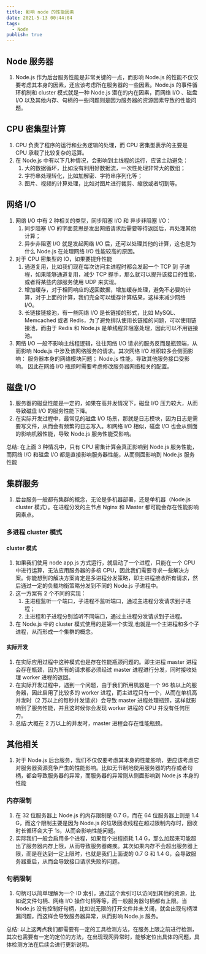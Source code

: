 ```yaml
---
title: 影响 node 的性能因素
date: 2021-5-13 00:44:04
tags:
  - Node
publish: true
---
```


## Node 服务器

1. Node.js 作为后台服务性能是非常关键的一点，而影响 Node.js 的性能不仅仅要考虑其本身的因素，还应该考虑所在服务器的一些因素。Node.js 的事件循环机制和 cluster 模式就是一种 Node.js 潜在的内在因素，而网络 I/O 、磁盘 I/O 以及其他内存、句柄的一些问题则是因为服务器的资源因素导致的性能问题。

## CPU 密集型计算

1. CPU 负责了程序的运行和业务逻辑的处理，而 CPU 密集型表示的主要是 CPU 承载了比较复杂的运算。
2. 在 Node.js 中有以下几种情况，会影响到主线程的运行，应该主动避免：
   1. 大的数据循环，比如没有利用好数据流，一次性处理非常大的数组；
   2. 字符串处理转化，比如加解密、字符串序列化等；
   3. 图片、视频的计算处理，比如对图片进行裁剪、缩放或者切割等。

## 网络 I/O

1. 网络 I/O 中有 2 种相关的类型，同步阻塞 I/O 和 异步非阻塞 I/O：
   1. 同步阻塞 I/O 的字面意思是发出网络请求后需要等待返回后，再处理其他计算；
   2. 异步非阻塞 I/O 就是发起网络 I/O 后，还可以处理其他的计算，这也是为什么 Node.js 在处理网络 I/O 性能较高的原因。
2. 对于 CPU 密集型的 IO，如果要提升性能
   1. 通道复用，比如我们现在每次访问主进程时都会发起一个 TCP 到 子进程，如果能够通道复用，减少 TCP 握手，那么就可以提升该接口的性能，或者将某些内部服务使用 UDP 来实现。
   2. 增加缓存，对于相同响应的返回数据，增加缓存处理，避免不必要的计算，对于上面的计算，我们完全可以缓存计算结果，这样来减少网络 I/O。
   3. 长链接链接池，有一些网络 I/O 是长链接的形式，比如 MySQL、Memcached 或者 Redis，为了避免排队使用长链接的问题，可以使用链接池，而由于 Redis 和 Node.js 是单线程非阻塞处理，因此可以不用链接池。
3. 网络 I/O 一般不影响主线程逻辑，往往网络 I/O 请求的服务反而是瓶颈端，从而影响 Node.js 中涉及该网络服务的请求。其次网络 I/O 堆积较多会侧面影响：
   服务器本身的网络模块问题；
   Node.js 性能，导致其他服务接口受影响。
   因此在网络 I/O 瓶颈时需要考虑修改服务器网络相关的配置。

## 磁盘 I/O

1. 服务器的磁盘性能是一定的，如果在高并发情况下，磁盘 I/O 压力较大，从而导致磁盘 I/O 的服务性能下降。
2. 在实际开发过程中，最常见的磁盘 I/O 场景，那就是日志模块，因为日志是需要写文件，从而会有频繁的日志写入。和网络 I/O 相似，磁盘 I/O 也会从侧面的影响机器性能，导致 Node.js 服务性能受影响。

总结: 在上面 3 种情况中，只有 CPU 密集计算会真正影响到 Node.js 服务性能，而网络 I/O 和磁盘 I/O 都是直接影响服务器性能，从而侧面影响到 Node.js 服务性能

## 集群服务

1. 后台服务一般都有集群的概念，无论是多机器部署，还是单机器（Node.js cluster 模式）。在进程分发的主节点 Nginx 和 Master 都可能会存在性能影响因素点。

### 多进程 cluster 模式

#### cluster 模式

1. 如果我们使用 node app.js 方式运行，就启动了一个进程，只能在一个 CPU 中进行运算，无法应用服务器的多核 CPU，因此我们需要寻求一些解决方案。你能想到的解决方案肯定是多进程分发策略，即主进程接收所有请求，然后通过一定的负载均衡策略分发到不同的 Node.js 子进程中。
2. 这一方案有 2 个不同的实现：
   1. 主进程监听一个端口，子进程不监听端口，通过主进程分发请求到子进程；
   2. 主进程和子进程分别监听不同端口，通过主进程分发请求到子进程。
3. 在 Node.js 中的 cluster 模式使用的是第一个实现,也就是一个主进程和多个子进程，从而形成一个集群的概念。

#### 实际开发

1. 在实际应用过程中这种模式也是存在性能瓶颈问题的。即主进程 master 进程会存在瓶颈，因为所有的请求都必须经过 master 进程进行分发，同时接收处理 worker 进程的返回。
2. 在实际开发过程中，遇到一个问题，由于我们所用机器是一个 96 核以上的服务器，因此启用了比较多的 worker 进程，而主进程只有一个，从而在单机高并发时（2 万以上的每秒并发请求）会导致 master 进程处理瓶颈，这样就影响到了服务性能，并且这时候你会发现 worker 进程的 CPU 并没有任何压力。
3. 总结:大概在 2 万以上的并发时，master 进程会存在性能瓶颈。

## 其他相关

1. 对于 Node.js 后台服务，我们不仅仅要考虑其本身的性能影响，更应该考虑它对服务器资源竞争产生的性能影响。比如无节制地使用服务器的内存或者句柄，都会导致服务器的异常，而服务器的异常则从侧面影响到 Node.js 本身的性能

### 内存限制

1. 在 32 位服务器上 Node.js 的内存限制是 0.7 G，而在 64 位服务器上则是 1.4 G，而这个限制主要是因为 Node.js 的垃圾回收线程在超过限制内存时，回收时长循环会大于 1s，从而会影响性能问题。
2. 实际我们一般会启用多个进程，如果每个进程损耗 1.4 G，那么加起来可能超出了服务器内存上限，从而导致服务器瘫痪。其次如果内存不会超出服务器上限，而是在达到一定上限时，也就是我们上面说的 0.7 G 和 1.4 G，会导致服务器重启，从而会导致接口请求失败的问题。

### 句柄限制

1. 句柄可以简单理解为一个 ID 索引，通过这个索引可以访问到其他的资源，比如说文件句柄、网络 I/O 操作句柄等等，而一般服务器句柄都有上限。当 Node.js 没有控制好句柄，比如说无限的打开文件并未关闭，就会出现句柄泄漏问题，而这样会导致服务器异常，从而影响 Node.js 服务。

总结: 以上这两点我们都需要有一定的工具检测方法，在服务上限之前进行检测，其次也需要有一定的定位的方法，在出现现网异常时，能够定位出具体的问题，具体检测方法在后续会进行更新说明。
